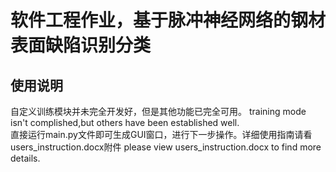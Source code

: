 # 软件工程作业，基于脉冲神经网络的钢材表面缺陷识别分类

## 使用说明
自定义训练模块并未完全开发好，但是其他功能已完全可用。
training mode isn't complished,but others have been established well.  
直接运行main.py文件即可生成GUI窗口，进行下一步操作。详细使用指南请看users_instruction.docx附件
please view users_instruction.docx to find more details. 
